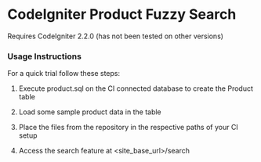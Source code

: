 # CodeIgniter Product Fuzzy Search

Requires CodeIgniter 2.2.0 (has not been tested on other versions)

### Usage Instructions

For a quick trial follow these steps:

1. Execute product.sql on the CI connected database to create the Product table

2. Load some sample product data in the table

3. Place the files from the repository in the respective paths of your CI setup

4. Access the search feature at <site_base_url>/search
